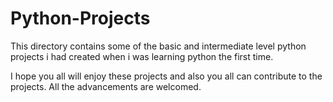 # Python-Projects

This directory contains some of the basic and intermediate level python projects i had created when i was learning python the first time.

I hope you all will enjoy these projects and also you all can contribute to the projects. All the advancements are welcomed.

